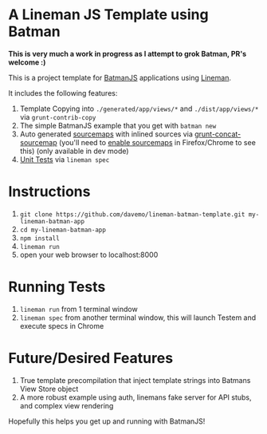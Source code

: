 # A Lineman JS Template using Batman

**This is very much a work in progress as I attempt to grok Batman, PR's welcome :)**

This is a project template for [BatmanJS](http://batmanjs.org/) applications using [Lineman](http://www.linemanjs.com).

It includes the following features:

1. Template Copying into `./generated/app/views/*` and `./dist/app/views/*` via `grunt-contrib-copy`
2. The simple BatmanJS example that you get with `batman new`
3. Auto generated [sourcemaps](http://www.html5rocks.com/en/tutorials/developertools/sourcemaps/) with inlined sources via [grunt-concat-sourcemap](https://github.com/kozy4324/grunt-concat-sourcemap) (you'll need to [enable sourcemaps](http://cl.ly/image/1d0X2z2u1E3b) in Firefox/Chrome to see this) (only available in dev mode)
4. [Unit Tests](https://github.com/davemo/lineman-batman-template/tree/master/spec) via `lineman spec`

# Instructions

1. `git clone https://github.com/davemo/lineman-batman-template.git my-lineman-batman-app`
2. `cd my-lineman-batman-app`
3. `npm install`
4. `lineman run`
5. open your web browser to localhost:8000

# Running Tests

1. `lineman run` from 1 terminal window
2. `lineman spec` from another terminal window, this will launch Testem and execute specs in Chrome

# Future/Desired Features

1. True template precompilation that inject template strings into Batmans View Store object
2. A more robust example using auth, linemans fake server for API stubs, and complex view rendering

Hopefully this helps you get up and running with BatmanJS!
